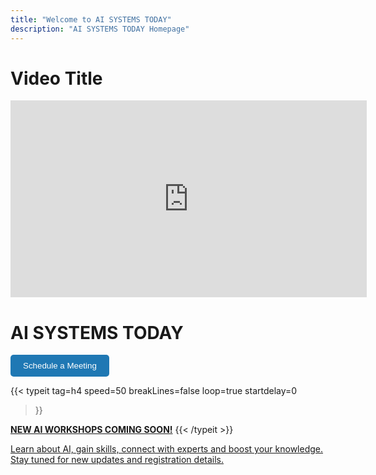 ```yaml
---
title: "Welcome to AI SYSTEMS TODAY"
description: "AI SYSTEMS TODAY Homepage"
---
```


<!-- {{< youtubeLite id="N2A6DqjzOhI" label="AI SYSTEMS TODAY">}} -->
<!-- 
<iframe width="100%" height="315" src="https://www.youtube.com/embed/N2A6DqjzOhI" frameborder="0" allowfullscreen style="max-width: 570px; max-height: 315px;"></iframe> -->

# Video Title
<iframe id="ytplayer" type="text/html" width="570" height="315"
src="https://www.youtube.com/embed/N2A6DqjzOhI?enablejsapi=1&rel=0&iv_load_policy=3"
frameborder="0" allowfullscreen></iframe>



<!-- <iframe id="ytplayer" type="text/html" width="570" height="315"
src="https://www.youtube.com/embed/N2A6DqjzOhI?enablejsapi=1"
frameborder="0" allowfullscreen></iframe> -->

<script>
  // Load the IFrame Player API code asynchronously.
  var tag = document.createElement('script');
  tag.src = "https://www.youtube.com/iframe_api";
  var firstScriptTag = document.getElementsByTagName('script')[0];
  firstScriptTag.parentNode.insertBefore(tag, firstScriptTag);

  // Create a YouTube player
  var player;
  function onYouTubeIframeAPIReady() {
    player = new YT.Player('ytplayer', {
      events: {
        'onStateChange': onPlayerStateChange
      }
    });
  }

  // When video state changes
  function onPlayerStateChange(event) {
    if (event.data == YT.PlayerState.ENDED) {
      // When video ends, seek to the start
      player.seekTo(0);
      player.pauseVideo(); // Make sure the video is paused at the start.
    }
  }
</script>



<br>

# AI SYSTEMS TODAY

<a href="https://calendly.com/contact-ai-systems-today/30min" 
    target="_blank" 
    style="text-decoration:none;">
      <button style="padding:10px 20px; background-color:#1f78b4; color:white; border:none; border-radius:5px; cursor:pointer;">Schedule a Meeting
      </button>
    </a>

{{< typeit 
  tag=h4
  speed=50
  breakLines=false
  loop=true
  startdelay=0
>}}

<a href="/workshops/"><b>NEW AI WORKSHOPS COMING SOON!</b></a>
{{< /typeit >}}

<a href="/workshops/">Learn about AI, gain skills, connect with experts and boost your knowledge. <br>Stay tuned for new updates and registration details.</a>


<!-- AI SYSTEMS TODAY is a leading IT consultant in  Athens, specializing in providing advanced AI solutions for businesses across various industries. Our team of experts is dedicated to empowering businesses with cutting-edge AI technologies, driving innovation, and delivering measurable results. We are committed to unlocking the full potential of AI to help businesses thrive in the digital era.

## Services Offered

- **AI Consulting:** Tailored consulting services to help businesses integrate AI solutions effectively.
- **AI Development:** Custom AI software development to address specific business needs.
- **AI Training:** Training programs and workshops to upskill your team in AI technologies.
- **AI Support:** Ongoing support and maintenance to ensure optimal performance of AI systems.

## Why Choose Us?

1. **Expertise:** Our team comprises seasoned professionals with extensive experience in AI.
2. **Innovation:** We stay at the forefront of AI advancements to provide cutting-edge solutions.
3. **Results-Driven:** We focus on delivering tangible results that drive business growth.
4. **Customer-Centric:** Your success is our priority, and we strive to exceed your expectations.

[Learn more about our AI solutions](https://www.ai-systems.today)
 -->
